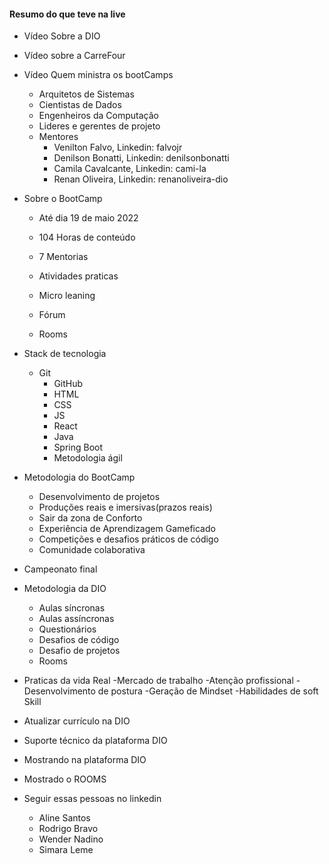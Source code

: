 #### Resumo do que teve na live


- Vídeo Sobre a DIO
- Vídeo sobre a CarreFour
- Vídeo Quem ministra os bootCamps
  - Arquitetos de Sistemas
  - Cientistas de Dados
  - Engenheiros da Computação
  - Lideres e gerentes de projeto
  - Mentores
    - Venilton Falvo, Linkedin: falvojr
    - Denilson Bonatti, Linkedin: denilsonbonatti
    - Camila Cavalcante, Linkedin: cami-la
    - Renan Oliveira, Linkedin: renanoliveira-dio

- Sobre o BootCamp

  - Até dia 19 de maio 2022

  - 104 Horas de conteúdo
  - 7 Mentorias 
  - Atividades praticas
  - Micro leaning
  - Fórum
  - Rooms 

- Stack de tecnologia

  - Git
    - GitHub
    - HTML
    - CSS
    - JS
    - React
    - Java
    - Spring Boot
    - Metodologia ágil

- Metodologia do BootCamp
  - Desenvolvimento de projetos
  - Produções reais e imersivas(prazos reais)
  - Sair da zona de Conforto
  - Experiência de Aprendizagem Gameficado
  - Competições e desafios práticos de código
  - Comunidade colaborativa
- Campeonato final
- Metodologia da DIO
  - Aulas síncronas
  - Aulas assíncronas
  - Questionários
  - Desafios de código
  - Desafio de projetos
  - Rooms
- Praticas da vida Real
  -Mercado de trabalho
  -Atenção profissional
  -Desenvolvimento de postura
  -Geração de Mindset
  -Habilidades de soft Skill
- Atualizar currículo na DIO
- Suporte técnico da plataforma DIO
- Mostrando na plataforma DIO
- Mostrado o ROOMS
- Seguir essas pessoas no linkedin
  - Aline Santos
  - Rodrigo Bravo
  - Wender Nadino
  - Simara Leme


​	

